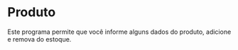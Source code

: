# Produto
Este programa permite que você informe alguns dados do produto, adicione e remova do estoque.
